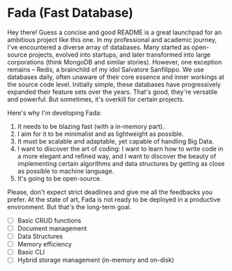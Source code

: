 # Fada (Fast Database)

Hey there! Guess a concise and good README is a great launchpad for an ambitious project like this one.
In my professional and academic journey, I've encountered a diverse array of databases. Many started as open-source projects, evolved into startups, and later transformed into large corporations (think MongoDB and similar stories). However, one exception remains – Redis, a brainchild of my idol Salvatore Sanfilippo.
We use databases daily, often unaware of their core essence and inner workings at the source code level. Initially simple, these databases have progressively expanded their feature sets over the years. That's good, they're versatile and powerful. But sometimes, it's overkill for certain projects.

Here's why I'm developing Fada:

1. It needs to be blazing fast (with a in-memory part).
2. I aim for it to be minimalist and as lightweight as possible.
3. It must be scalable and adaptable, yet capable of handling Big Data.
4. I want to discover the art of coding: I want to learn how to write code in a more elegant and refined way, and I want to discover the beauty of implementing certain algorithms and data structures by getting as close as possible to machine language.
5. It's going to be open-source.

Please, don't expect strict deadlines and give me all the feedbacks you prefer. 
At the state of art, Fada is not ready to be deployed in a productive environment. But that's the long-term goal.

- [ ] Basic CRUD functions
- [ ] Document management
- [ ] Data Structures
- [ ] Memory efficiency
- [ ] Basic CLI
- [ ] Hybrid storage management (in-memory and on-disk)